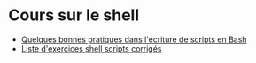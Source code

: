 # Cours sur le shell

* [Quelques bonnes pratiques dans l'écriture de scripts en Bash](./bash-bonnes-pratiques.md)
* [Liste d'exercices shell scripts corrigés](./exercices-shell.md)
